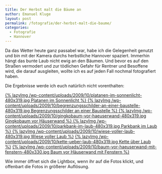 ```yaml
---
title: Der Herbst malt die Bäume an
author: Emanuel Kluge
layout: post
permalink: /fotografie/der-herbst-malt-die-baume/
categories:
  - Fotografie
  - Hannover
---
```


Da das Wetter heute ganz passabel war, habe ich die Gelegenheit genutzt und bin mit der Kamera durchs herbstliche Hannover spaziert. Immerhin hängt das bunte Laub nicht ewig an den Bäumen. Und bevor es auf den Straßen vermodert und zur tödlichen Gefahr für Rentner und Besoffene wird, die darauf ausgleiten, wollte ich es auf jeden Fall nochmal fotografiert haben.

Die Ergebnisse werde ich euch natürlich nicht vorenthalten:

<a href="/wp-content/uploads/2009/10/platanen-im-sonnenlicht.jpg" rel="lightbox">
  {% lazyImg /wp-content/uploads/2009/10/platanen-im-sonnenlicht-480x319.jpg Platanen im Sonnenlicht %}
</a>

<a href="/wp-content/uploads/2009/10/begrenzungsschilder-an-einer-baustelle.jpg" rel="lightbox">
  {% lazyImg /wp-content/uploads/2009/10/begrenzungsschilder-an-einer-baustelle-480x319.jpg Begrenzungsschilder an einer Baustelle %}
</a>

<a href="/wp-content/uploads/2009/10/gingkobaum-vor-haeuserwand.jpg" rel="lightbox">
  {% lazyImg /wp-content/uploads/2009/10/gingkobaum-vor-haeuserwand-480x319.jpg Gingkobaum vor Häuserwand %}
</a>

<a href="/wp-content/uploads/2009/10/parkbank-im-laub.jpg" rel="lightbox">
  {% lazyImg /wp-content/uploads/2009/10/parkbank-im-laub-480x319.jpg Parkbank im Laub %}
</a>

<a href="/wp-content/uploads/2009/10/wiese-voller-laub.jpg" rel="lightbox">
  {% lazyImg /wp-content/uploads/2009/10/wiese-voller-laub-480x319.jpg Wiese voller Laub %}</a>

<a href="/wp-content/uploads/2009/10/kette-ueber-laub.jpg" rel="lightbox">
  {% lazyImg /wp-content/uploads/2009/10/kette-ueber-laub-480x319.jpg Kette über Laub %}</a>

<a href="/wp-content/uploads/2009/10/baum-vor-haeuserwand-mit-fenstern.jpg" rel="lightbox">
  {% lazyImg /wp-content/uploads/2009/10/baum-vor-haeuserwand-mit-fenstern-480x330.jpg Baum vor Häuserwand mit Fenstern %}</a>

Wie immer öffnet sich die Lightbox, wenn ihr auf die Fotos klickt, und offenbart die Fotos in größerer Auflösung.
